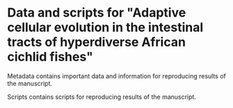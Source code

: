 # Data and scripts for "Adaptive cellular evolution in the intestinal tracts of hyperdiverse African cichlid fishes"

Metadata contains important data and information for reproducing results of the manuscript. 

Scripts contains scripts for reproducing results of the manuscript.


